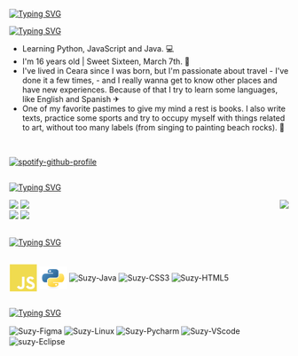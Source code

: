 <!-- Presentation-->

[![Typing SVG](https://readme-typing-svg.demolab.com?font=Righteous&size=25&pause=1000&color=AD7BFF&background=7C0DA900&vCenter=true&width=435&lines=Hi!!+I'm+Thalita+Suzy+%F0%9F%AA%B7)](https://git.io/typing-svg)

[![Typing SVG](https://readme-typing-svg.demolab.com?font=Righteous&size=15&pause=1000&color=AD7BFF&background=7C0DA900&vCenter=true&repeat=false&width=435&lines=%E2%97%BD%EF%B8%8FAbout+me)](https://git.io/typing-svg)

- Learning Python, JavaScript and Java. 💻
- I'm 16 years old | Sweet Sixteen, March 7th. 🎂 
- I've lived in Ceara since I was born, but I'm passionate about travel - I've done it a few times, - and I really wanna get to know other places and have new experiences. Because of that I try to learn some languages, like English and Spanish ✈
- One of my favorite pastimes to give my mind a rest is books. I also write texts, practice some sports and try to occupy myself with things related to art, without too many labels (from singing to painting beach rocks). 🦋

</br>

<!-- Spotify Playlist (https://github.com/kittinan/spotify-github-profile) -->
 
[![spotify-github-profile](https://spotify-github-profile.vercel.app/api/view?uid=31y27vapuxn7w7ooebmxwl3lglv4&cover_image=true&theme=novatorem&show_offline=false&background_color=121212&interchange=false&bar_color=9034b2&bar_color_cover=true)](https://open.spotify.com/playlist/0jW4Xjlot65Z2v0QA0Z5sK)



##




[![Typing SVG](https://readme-typing-svg.demolab.com?font=Righteous&size=15&pause=1000&color=AD7BFF&background=7C0DA900&vCenter=true&repeat=false&width=435&lines=%E2%97%BD%EF%B8%8FGithub+Stats)](https://git.io/typing-svg)

<!-- GitHub Card -->
<img align="right" height="620m" left="200" src="https://raw.githubusercontent.com/gist/thalitaasuzy/ec39a8165e2faf5c78ee738727a37326/raw/9e04fe6b5f39f425fa60a6aae055a02ec7adea3f/githubcard.svg"/>

<!-- ReadMe Stats -->
<div>
 <img height="200cm" src="https://github-readme-stats.vercel.app/api?username=thalitaasuzy&show_icons=true&theme=tokyonight" />
 <img height="100cm" src="https://github-readme-stats.vercel.app/api/top-langs/?username=thalitaasuzy&layout=compact&theme=tokyonight" />
 <!-- <img height="143.5cm" src="https://github-readme-stats.vercel.app/api/pin/?username=thalitaasuzy&repo=github-readme-stats&theme=tokyonight" /> -->
</div>

<!-- Trophy Code -->

 <div> 
 <img height="95cm" src=https://github-profile-trophy.vercel.app/?username=thalitaasuzy&title=Commits&theme=tokyonight&row=1&column=1 />
 <img height="95cm" src=https://github-profile-trophy.vercel.app/?username=thalitaasuzy&title=Repo&theme=tokyonight&row=1&column=2 />
</div> 


## 
 
[![Typing SVG](https://readme-typing-svg.demolab.com?font=Righteous&size=15&pause=1000&color=AD7BFF&background=7C0DA900&vCenter=true&repeat=false&width=435&lines=%E2%97%BD%EF%B8%8FProgramming+Tools)](https://git.io/typing-svg)
 
 <!-- Languages Images -->
 <div style="display: inline_block"><br>
  <img align="center" alt="Suzy-Js" height="=40" width="50" src="https://raw.githubusercontent.com/devicons/devicon/master/icons/javascript/javascript-plain.svg" />
  <img align="center" alt="Suzy-Python" height="40" width="50" src="https://raw.githubusercontent.com/devicons/devicon/master/icons/python/python-original.svg" />
  <img align="center" alt="Suzy-Java" height="40" width="50" src="https://cdn.jsdelivr.net/gh/devicons/devicon/icons/java/java-original.svg" />    
  <img align="center" alt="Suzy-CSS3" height="40" width="50" src="https://cdn.jsdelivr.net/gh/devicons/devicon/icons/css3/css3-original.svg" />
  <img align="center" alt="Suzy-HTML5" height="40" width="50" src="https://cdn.jsdelivr.net/gh/devicons/devicon/icons/html5/html5-original.svg" />
  
 ##
 
 [![Typing SVG](https://readme-typing-svg.demolab.com?font=Righteous&size=15&pause=1000&color=AD7BFF&background=7C0DA900&vCenter=true&repeat=false&width=435&lines=%E2%97%BD%EF%B8%8F+Used+Stuffs+)](https://git.io/typing-svg)
 
  <img align="center" alt="Suzy-Figma" height="40" width="50" src="https://cdn.jsdelivr.net/gh/devicons/devicon/icons/figma/figma-original.svg" />
  <img align="center" alt="Suzy-Linux" height="40" width="50"src="https://cdn.jsdelivr.net/gh/devicons/devicon/icons/linux/linux-original.svg" />
  <img align="center" alt="Suzy-Pycharm" height="40" width="50" src="https://cdn.jsdelivr.net/gh/devicons/devicon/icons/pycharm/pycharm-original.svg" />
  <img align="center" alt="Suzy-VScode" height="40" width="50" src="https://cdn.jsdelivr.net/gh/devicons/devicon/icons/vscode/vscode-original.svg" />
  <img align="center" alt="suzy-Eclipse" height="40" width="40" src="https://user-images.githubusercontent.com/112733274/235544515-31b4bb3d-1031-4b35-a35e-ad60cc4d46f9.png" alt="suzy-eclipse"/>

          
            
 <!-- <img align="right" alt="Suzy-pic" height="150" style="border-radius:50px;" src="https://i.pinimg.com/564x/4c/34/a5/4c34a5e3ea14422f31255e1e61d172c1.jpg"> -->
</div>
 


 





<!--
**thalitaasuzy/thalitaasuzy** is a ✨ _special_ ✨ repository because its `README.md` (this file) appears on your GitHub profile.

